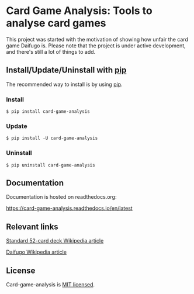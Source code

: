 # Card Game Analysis: Tools to analyse card games

This project was started with the motivation of showing how unfair the card game Daifugo is. Please note that the project is under active development, and there's still a lot of things to add.

## Install/Update/Uninstall with [pip](https://pypi.org/project/pip/)

The recommended way to install is by using [pip](https://pypi.org/project/pip/).

### Install

```shell
$ pip install card-game-analysis
```

### Update

```shell
$ pip install -U card-game-analysis
```

### Uninstall

```shell
$ pip uninstall card-game-analysis
```

## Documentation

Documentation is hosted on readthedocs.org:

https://card-game-analysis.readthedocs.io/en/latest

## Relevant links

[Standard 52-card deck Wikipedia article](https://en.wikipedia.org/wiki/Standard_52-card_deck)

[Daifugo Wikipedia article](https://en.wikipedia.org/wiki/Daifug%C5%8D)

## License

Card-game-analysis is [MIT licensed](https://github.com/nwnordahl/card-game-analysis/blob/master/LICENSE).